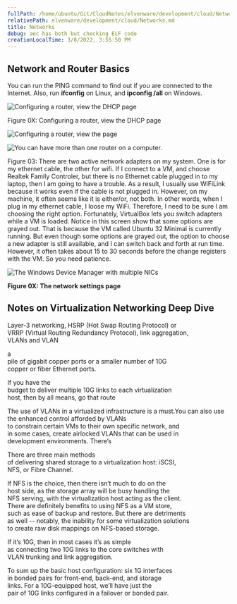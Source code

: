 ```yaml
---
fullPath: /home/ubuntu/Git/CloudNotes/elvenware/development/cloud/Networks.md
relativePath: elvenware/development/cloud/Networks.md
title: Networks
debug: aec has both but checking ELF code
creationLocalTime: 3/8/2022, 3:55:50 PM
---
```


<!-- toc -->
<!-- tocstop -->

Network and Router Basics
-------------------------

You can run the PING command to find out if you are connected to the
Internet. Also, run **ifconfig** on Linux, and **ipconfig /all** on
Windows.

 ![Configuring a router, view the DHCP page](images/NetRouter01.png)

Figure 0X: Configuring a router, view the DHCP page

![Configuring a router, view the page](images/NetRouter02.png)

![You can have more than one router on a
computer.](images/NetRouter03.png)

Figure 03: There are two active network adapters on my system. One is
for my ethernet cable, the other for wifi. If I connect to a VM, and
choose Realtek Family Controler, but there is no Ethernet cable plugged
in to my laptop, then I am going to have a trouble. As a result, I
usually use WiFiLink because it works even if the cable is not plugged
in. However, on my machine, it often seems like it is either/or, not
both. In other words, when I plug in my ethernet cable, I loose my WiFi.
Therefore, I need to be sure I am choosing the right option.
Fortunately, VirtualBox lets you switch adapters while a VM is loaded.
Notice in this screen show that some options are grayed out. That is
because the VM called Ubuntu 32 Minimal is currently running. But even
though some options are grayed out, the option to choose a new adapter
is still available, and I can switch back and forth at run time.
However, it often takes about 15 to 30 seconds before the change
registers with the VM. So you need patience.

![The Windows Device Manager with multiple NICs](images/NetRouter04.png)

**Figure 0X: The network settings page**

Notes on Virtualization Networking Deep Dive
--------------------------------------------

Layer-3 networking, HSRP (Hot Swap Routing Protocol) or\
VRRP (Virtual Routing Redundancy Protocol), link aggregation,\
VLANs and VLAN

 

a\
pile of gigabit copper ports or a smaller number of 10G\
copper or fiber Ethernet ports.

 

If you have the\
budget to deliver multiple 10G links to each virtualization\
host, then by all means, go that route

 

The use of VLANs in a virtualized infrastructure is a must.You can also
use the enhanced control afforded by VLANs\
to constrain certain VMs to their own specific network, and\
in some cases, create airlocked VLANs that can be used in\
development environments. There’s

 

There are three main methods\
of delivering shared storage to a virtualization host: iSCSI,\
NFS, or Fibre Channel.

 

If NFS is the choice, then there isn’t much to do on the\
host side, as the storage array will be busy handling the\
NFS serving, with the virtualization host acting as the client.\
There are definitely benefits to using NFS as a VM store,\
such as ease of backup and restore. But there are detriments\
as well -- notably, the inability for some virtualization solutions\
to create raw disk mappings on NFS-based storage.

If it’s 10G, then in most cases it’s as simple\
as connecting two 10G links to the core switches with\
VLAN trunking and link aggregation.

To sum up the basic host configuration: six 1G interfaces\
in bonded pairs for front-end, back-end, and storage\
links. For a 10G-equipped host, we’ll have just the\
pair of 10G links configured in a failover or bonded pair.
